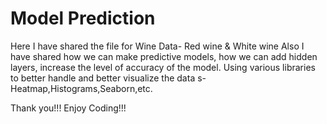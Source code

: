 # Model Prediction

Here I have shared the file for Wine Data- Red wine & White wine
Also I have shared how we can make predictive models, how we can add hidden layers, increase the level of accuracy of the model.
Using various libraries to better handle and better visualize the data s-Heatmap,Histograms,Seaborn,etc.

Thank you!!!    Enjoy Coding!!!
